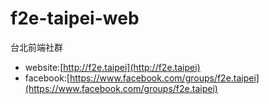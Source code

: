 # f2e-taipei-web

台北前端社群

*  website:[http://f2e.taipei](http://f2e.taipei)
*  facebook:[https://www.facebook.com/groups/f2e.taipei](https://www.facebook.com/groups/f2e.taipei)
